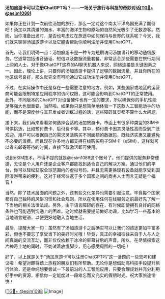 **汤加旅游卡可以注册ChatGPT吗？——一场关于旅行与科技的奇妙对话[[TG💪+ @esim1088](https://t.me/s/esim1088)]**

如果你正在计划一次前往汤加的旅行，那么一定对这个南太平洋岛国充满了期待吧！汤加以其清澈的海水、丰富的海洋生物和原始的自然风光吸引了无数游客。然而，当你准备出发时，是否也考虑过在旅途中如何保持与世界的联系呢？今天，我们就来聊聊汤加旅游卡以及它能否帮助你顺利注册并使用ChatGPT。

首先，让我们明确一点：汤加旅游卡是一种专为短期访问汤加设计的移动通信服务。它通常包括语音通话、短信以及数据流量套餐，非常适合那些需要在旅行期间上网的人士。对于像ChatGPT这样的AI聊天机器人来说，网络连接是关键因素之一。因此，理论上讲，只要你的汤加旅游卡提供了足够的数据流量，并且你所在的地区信号良好，那么就完全有可能通过它成功注册并使用ChatGPT。

不过，在实际操作中还是存在一些需要注意的地方。例如，某些国家或地区的运营商可能会限制特定应用程序的访问权限，这可能会影响到ChatGPT的正常使用。此外，不同版本的ChatGPT对设备硬件也有一定的要求，所以确保你的手机性能足够强大也很重要。当然啦，如果你只是想简单地体验一下这款人工智能助手的功能，而不是深度参与其开发或者训练过程的话，这些障碍其实都不算什么大问题。

接下来，我们再来看看如何选择合适的汤加旅游卡。市面上有很多种类型的SIM卡可供挑选，比如预付费卡、后付费卡等。其中，预付费卡因其灵活性高而受到广泛欢迎。用户可以根据自己的需求灵活购买不同面额的数据包，既经济实惠又能避免不必要的浪费。而且现在许多地方都支持在线购买电子SIM卡（eSIM），这样就可以省去邮寄等待的时间，直接下载激活即可使用。

说到eSIM技术，不得不提的就是@esim1088这个账号了。他们提供的服务非常便捷，无论是个人用户还是企业客户都能找到适合自己的解决方案。通过他们的平台，你可以轻松获取全球范围内的虚拟号码，并且无需更换现有设备就能享受到国际漫游带来的便利。这对于经常往返于多个国家之间的商务人士而言无疑是个福音！

当然，除了技术层面的问题之外，还有些文化差异也需要引起注意。毕竟每个国家都有自己独特的风俗习惯和社会规则，所以在使用任何在线服务之前最好先了解一下当地的相关法律法规。另外，由于语言障碍的存在，有时候即使拥有良好的网络条件也可能遇到沟通上的困难。这时候就需要提前做好功课，比如学习一些基本的当地语言短语，以便更好地融入当地生活。

最后，提醒大家一句：虽然有了汤加旅游卡之后确实可以让我们的旅途更加丰富多彩，但也不要忘了享受当下的美好时光哦！毕竟，真正的幸福往往来自于人与人之间真诚的交流互动，而非仅仅依赖于冰冷的屏幕背后的声音。所以，在尽情探索这片神奇土地的同时，不妨试着放慢脚步，用心感受周围的一切吧！

好了，以上就是关于“汤加旅游卡可以注册ChatGPT吗”这一话题的一些思考和建议啦！希望对即将踏上旅程的朋友们有所帮助。无论你是想借助高科技手段提升旅行体验，还是单纯想要尝试一下最前沿的人工智能应用，只要合理规划并充分利用好手中的资源，相信你一定能度过一段难忘而又充实的假期时光。祝大家旅途愉快！

[[TG💪+ @esim1088](https://t.me/s/esim1088) ![Image](https://i.postimg.cc/4NQfJmqS/Snipaste-2025-05-13-00-14-12.png)]